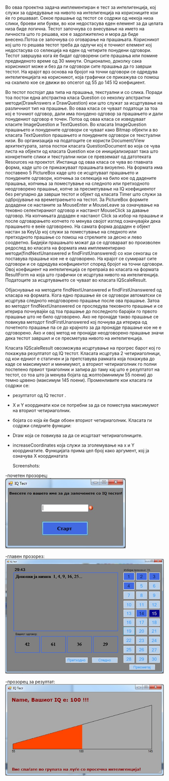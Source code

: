   Во оваа проектна задача имплементиран е тест за интелигенција, кој служи за одредување на нивото на интелигенција на корисниците кои ќе го решаваат. Секое прашање од тестот се содржи од некоја низа слики, броеви или букви, во кои недостасува еден елемент за да целата низа биде логична. Тестот започнува со внесување на името на личноста што го решава, кое е задолжително  и мора да биде внесено.Потоа се започнува со оговарање на прашањата. Корисникот кој што го решава тестот треба да одлучи кој е точниот елемент кој недостасува со селекција на еден од четирите понудени одговори. Тестот завршува кога ќе бидат одговорени сите прашања или помине предвиденото време од 30 минути. Опционално, доколку сака корисникот може и без да ги одговори сите прашања да го заврши тестот. На крајот врз основа на бројот на точни одговори се одредува интелигенцијата на корисникот, која графички се прикажува со помош на скалило кое се движи во опсегот од 55 до 145 IQ коефициент.
  
  Во тестот постојат два типа на прашања, текстуални и со слика. Поради тоа постои една апстрактна класа Question со неколку апстрактни методи(DrawAnswers и DrawQuestion) кои што служат за исцртување на различниот тип на прашање. Во оваа класа се чуваат податоци за тоа кој е точниот одговор, дали има понудено одговор за прашањето и дали понудениот одговор е точен. Потоа од оваа класа се изведуваат класите ImageQuestion и TextQuestion. Во класата ImageQuestion прашањето и понудените одговори се чуваат како Bitmap објекти а во класата TextQuestion прашањето и понудените одговори се  текстуални низи. Во организација на податоците се користи Document/View архитектурата, затоа постои класата QuestionDocument во која се чува листа на објекти од класата Question кои се иницијализираат така што конкретните слики и текстуални низи се превземаат од датотеката Resources на проектот. Инстанца од оваа класа се чува во главната форма, каде што се прикажуваат прашањата визуелно. На формата има поставено 5 PictureBox каде што се исцртуваат прашањето и понудените одговори, копчиња за селекција на било кое од дадените прашања, копчиња за поместување на следното или претходното неодговорено прашање, копче за пресметување на IQ коефициентот без регуларно да заврши тестот и објект од класата Timer што служи за одбројување на времетраењето на тестот. За PictureBox формите додадени се настаните за MouseEnter и MouseLeave за означување на тековно селектираниот одговор и настанот MouseClick за давање одговор. На копчињата додаден е настанот Click за избор на прашање и после одговарањето копчето го менува својот изглед означувајќи дека прашањето е веќе одговорено. На самата форма додаден е  објект  настан за KeyUp кој служи за поместување на следното или претходното прашање со помош на стрелките за десно и лево соодветно. Бидејќи прашањато можат да се одговараат во произволен редослед во класата на формата има имплементирано методи(findNextUnanswered и findFirstUnanswered) со кои секогаш се поставува прашање кое не е одговорено. На крајот се сумираат сите одговори и се одредува коефициентот според бројот на точни одговори. Овој коефициент на интелигенција се препраќа во класата на формата ResultForm на која што графички се исцртува нивото на интелигенција. Податоците за исцртувањето се чуваат во класата IQScaleResult.
  
  Објаснување на методите  findNextUnanswered и findFirstUnanswered од класара на формата. Кога едно прашање ќе се одговори автоматски се исцртува следното неодговорено прашање после ова прашање. Затоа во методот findNextUnanswered се проследува тековното прашање и се итерира почнувајќи од тоа прашање до последното барајќи го првото прашање што не било одговорено. Ако не пронајде такво прашање се повикува методот findFirstUnanswered кој почнува да итерира од почетното прашање па се до крајното за да пронајде прашање кое не е одговорено. Ако и овој метод не пронајде неодговорено прашање значи дека тестот завршил и се пресметува нивото на интелигенција.
  
  Класата IQScaleResult овозможува исцртување на прогрес барот кој го покажува резултатот од IQ тестот.
Класата исцртува 2 четириаголници, од кои едниот е статичен и ја претставува рамката која покажува до каде се максимумот и минимумот, а вториот четириаголник го полни постепено првиот триаголник и запира до таму кај што е резултатот на тестот, со тоа што ја менува бојата од жолто(минимум 55 поени) до темно црвено (максимум 145 поени).
Променливите кои класата ги содржи се: 
- резултатот од IQ тестот .
- X и Y координати кои се потребни за да се поместува максимумот на вториот четириаголник. 
- бојата со која ќе биде обоен вториот четириаголник.
Класата ги содржи следните функции:
- Draw која се повикува за да се исцртаат четириаголниците.
- increaseCoordinates која служи за зголемување на x и Y координатите. Функцијата прима цел број како аргумент, кој ја означува X координатата

  Screenshots:

 -почетен прозорец: ![Alt text](https://github.com/IlievskiV/VP-Seminarska/blob/master/Screenshots/StartWindow.jpg)

 -главен прозорез: ![Alt text](https://github.com/IlievskiV/VP-Seminarska/blob/master/Screenshots/MainForm.jpg)

 -прозорец за резултат: ![Alt text](https://github.com/IlievskiV/VP-Seminarska/blob/master/Screenshots/ResultWindow.jpg)
